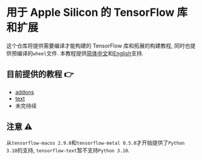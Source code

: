 # 用于 Apple Silicon 的 TensorFlow 库和扩展

这个仓库将提供需要编译才能构建的 TensorFlow 库和拓展的构建教程, 同时也提供预编译的`wheel`文件. 本教程提供[简体中文](https://github.com/sun1638650145/Libraries-and-Extensions-for-TensorFlow-for-Apple-Silicon/blob/main/README-zh.md)和[English](https://github.com/sun1638650145/Libraries-and-Extensions-for-TensorFlow-for-Apple-Silicon/blob/main/README.md)支持.

## 目前提供的教程 👉

* [addons](https://github.com/tensorflow/addons)
* [text](https://github.com/tensorflow/text)
* 未完待续

## 注意 ⚠️

从`tensorflow-macos 2.9.0`和`tensorflow-metal 0.5.0`才开始提供了`Python 3.10`的支持, `tensorflow-text`暂不支持`Python 3.10`.		
